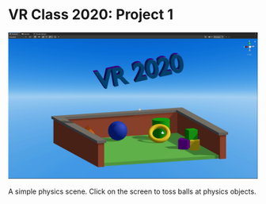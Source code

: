 # VR Class 2020: Project 1

![Project 1 image](Images/project1.png)

A simple physics scene. Click on the screen to toss balls at physics objects.
